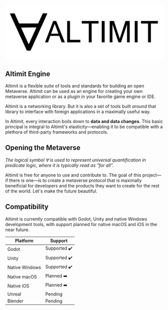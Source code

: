 ![Altimit logo](/logo.png)

## Altimit Engine

Altimit is a flexible suite of tools and standards for building an open Metaverse. Altimit can be used as an engine for creating your own metaverse application or as a plugin in your favorite game engine or IDE.

Altimit is a networking library. But it is also a set of tools built <i>around</i> that library to interface with foreign applications in a maximally useful way.

In Altimit, every interaction boils down to <b>data and data changes</b>. This basic principal is integral to Altimit's elasticity—enabling it to be compatible with a plethora of third-party frameworks and protocols.

## Opening the Metaverse

<i>The logical symbol ∀ is used to represent universal quantification in predicate logic, where it is typically read as "for all".</i>

Altimit is free for anyone to use and contribute to. The goal of this project—if there is one—is to create a metaverse protocol that is maximally beneificial for developers and the products they want to create for the rest of the world. Let's make the future beautiful.

## Compatibility

Altimit is currently compatible with Godot, Unity and native Windows development tools, with support planned for native macOS and iOS in the near future.

Platform | Support |
--- | --- | 
Godot | Supported ✔️ |
Unity | Supported ✔️ |
Native Windows | Supported ✔️ |
Native macOS | Planned ➡️ |
Native iOS | Planned ➡️ |
Unreal | Pending |
Blender | Pending |
